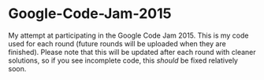 # Google-Code-Jam-2015
My attempt at participating in the Google Code Jam 2015.  This is my code used for each round (future rounds will be uploaded when they are finished).  Please note that this will be updated after each round with cleaner solutions, so if you see incomplete code, this *should* be fixed relatively soon.

